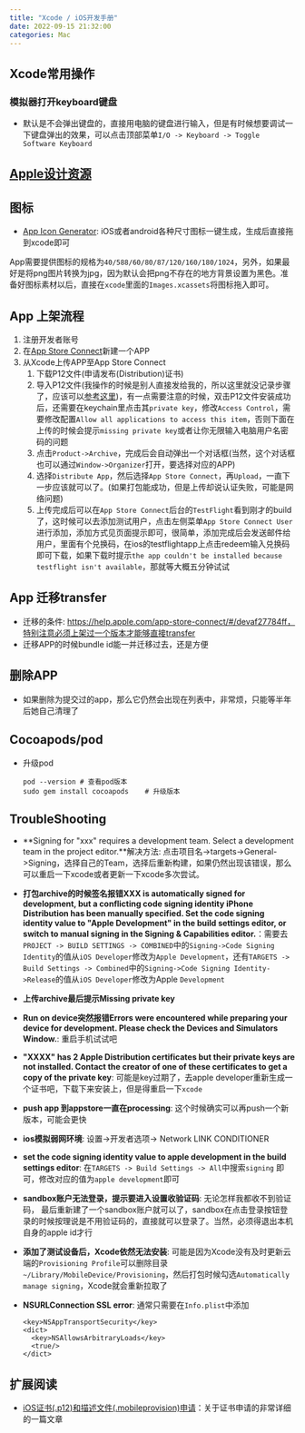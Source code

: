 ```yaml
---
title: "Xcode / iOS开发手册"
date: 2022-09-15 21:32:00
categories: Mac
---
```


## Xcode常用操作

### 模拟器打开keyboard键盘

- 默认是不会弹出键盘的，直接用电脑的键盘进行输入，但是有时候想要调试一下键盘弹出的效果，可以点击顶部菜单`I/O -> Keyboard -> Toggle Software Keyboard`

## [Apple设计资源](https://developer.apple.com/design/resources/)

## 图标

- [App Icon Generator](https://appicon.co/#app-icon): iOS或者android各种尺寸图标一键生成，生成后直接拖到xcode即可

App需要提供图标的规格为`40/588/60/80/87/120/160/180/1024`，另外，如果最好是将png图片转换为jpg，因为默认会把png不存在的地方背景设置为黑色。准备好图标素材以后，直接在`xcode`里面的`Images.xcassets`将图标拖入即可。

## App 上架流程

1. 注册开发者账号
2. 在[App Store Connect](https://appstoreconnect.apple.com/)新建一个APP
3. 从Xcode上传APP至App Store Connect
   1. 下载P12文件(申请发布(Distribution)证书)
   1. 导入P12文件(我操作的时候是别人直接发给我的，所以这里就没记录步骤了，应该可以[参考这里](https://ask.dcloud.net.cn/article/152))，有一点需要注意的时候，双击P12文件安装成功后，还需要在keychain里点击其`private key`，修改`Access Control`，需要修改配置`Allow all applications to access this item`，否则下面在上传的时候会提示`missing private key`或者让你无限输入电脑用户名密码的问题
   2. 点击`Product->Archive`，完成后会自动弹出一个对话框(当然，这个对话框也可以通过`Window->Organizer`打开，要选择对应的APP)
   3. 选择`Distribute App`，然后选择`App Store Connect`，再`Upload`，一直下一步应该就可以了。(如果打包能成功，但是上传却说认证失败，可能是网络问题)
   4.  上传完成后可以在`App Store Connect`后台的`TestFlight`看到刚才的build了，这时候可以去添加测试用户，点击左侧菜单`App Store Connect User`进行添加，添加方式见页面提示即可，很简单，添加完成后会发送邮件给用户，里面有个兑换码，在ios的testflightapp上点击redeem输入兑换码即可下载，如果下载时提示`the app couldn't be installed because testflight isn't available`，那就等大概五分钟试试

## App 迁移transfer

- 迁移的条件: https://help.apple.com/app-store-connect/#/devaf27784ff，特别注意必须上架过一个版本才能够直接transfer
- 迁移APP的时候bundle id能一并迁移过去，还是方便

## 删除APP

- 如果删除为提交过的app，那么它仍然会出现在列表中，非常烦，只能等半年后她自己清理了

## Cocoapods/pod

- 升级pod

  ```shell
  pod --version	# 查看pod版本
  sudo gem install cocoapods	# 升级版本
  ```

## TroubleShooting

- **Signing for "xxx" requires a development team. Select a development team in the project editor.**解决方法: 点击项目名->targets->General->Signing，选择自己的Team，选择后重新构建，如果仍然出现该错误，那么可以重启一下xcode或者更新一下xcode多次尝试。

- **打包archive的时候签名报错XXX is automatically signed for development, but a conflicting code signing identity iPhone Distribution has been manually specified. Set the code signing identity value to "Apple Development" in the build settings editor, or switch to manual signing in the Signing & Capabilities editor.**：需要去`PROJECT -> BUILD SETTINGS -> COMBINED`中的`Signing->Code Signing Identity`的值从`iOS Developer`修改为`Apple Development`，还有`TARGETS -> Build Settings -> Combined`中的`Signing->Code Signing Identity->Release`的值从`iOS Developer`修改为Apple `Development`

- **上传archive最后提示Missing private key**

- **Run on device突然报错Errors were encountered while preparing your device for development. Please check the Devices and Simulators Window.**: 重启手机试试吧

- **"XXXX" has 2 Apple Distribution certificates but their private keys are not installed. Contact the creator of one of these certificates to get a copy of the private key**: 可能是key过期了，去apple developer重新生成一个证书吧，下载下来安装上，但是得重启一下`xcode`

- **push app 到appstore一直在processing**: 这个时候确实可以再push一个新版本，可能会更快

- **ios模拟弱网环境**: 设置->开发者选项-> Network LINK CONDITIONER

- **set the code signing identity value to apple development in the build settings editor**: 在`TARGETS -> Build Settings -> All`中搜索`signing` 即可，修改对应的值为`apple development`即可

- **sandbox账户无法登录，提示要进入设置收验证码**: 无论怎样我都收不到验证码， 最后重新建了一个sandbox账户就可以了，sandbox在点击登录按钮登录的时候按理说是不用验证码的，直接就可以登录了。当然，必须得退出本机自身的apple id才行

- **添加了测试设备后，Xcode依然无法安装**: 可能是因为Xcode没有及时更新云端的`Provisioning Profile`可以删除目录`~/Library/MobileDevice/Provisioning`，然后打包时候勾选`Automatically manage signing`，Xcode就会重新拉取了

- **NSURLConnection SSL error**: 通常只需要在`Info.plist`中添加

  ```shell
  <key>NSAppTransportSecurity</key>
  <dict>
  	<key>NSAllowsArbitraryLoads</key>
  	<true/>
  </dict>
  ```

## 扩展阅读

- [iOS证书(.p12)和描述文件(.mobileprovision)申请](https://ask.dcloud.net.cn/article/152)：关于证书申请的非常详细的一篇文章
